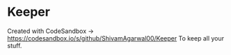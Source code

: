 # Keeper
Created with CodeSandbox -> https://codesandbox.io/s/github/ShivamAgarwal00/Keeper
 To keep all your stuff.
 
